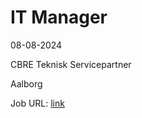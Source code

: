 # IT Manager
08-08-2024

CBRE Teknisk Servicepartner

Aalborg

Job URL: [link](https://www.jobindex.dk/jobannonce/h1491085/it-manager)


